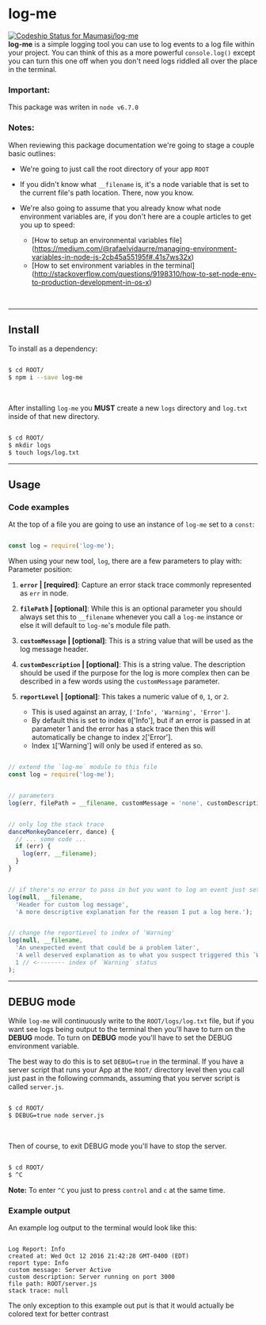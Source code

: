 # log-me
[ ![Codeship Status for Maumasi/log-me](https://app.codeship.com/projects/14dc3950-76fc-0134-4753-66e71ebe4071/status?branch=master)](https://app.codeship.com/projects/179752)
</br>
**log-me** is a simple logging tool you can use to log events to a log file within your project. You can think of this as a more powerful ` console.log() ` except you can turn this one off when you don't need logs riddled all over the place in the terminal.
</br>

### Important:
This package was writen in ` node v6.7.0 `

### Notes:
When reviewing this package documentation we're going to stage a couple basic outlines:

- We're going to just call the root directory of your app ` ROOT `

- If you didn't know what ` __filename ` is, it's a node variable that is set to the current file's path location. There, now you know.

- We're also going to assume that you already know what node environment variables are, if you don't here are a couple articles to get you up to speed:
  - [How to setup an environmental variables file] (https://medium.com/@rafaelvidaurre/managing-environment-variables-in-node-js-2cb45a55195f#.41s7ws32x)
  - [How to set environment variables in the terminal] (http://stackoverflow.com/questions/9198310/how-to-set-node-env-to-production-development-in-os-x)
</br>

___

## Install

To install as a dependency:
```bash

$ cd ROOT/
$ npm i --save log-me

```
</br>

After installing ` log-me ` you **MUST** create a new ` logs ` directory and ` log.txt ` inside of that new directory.
```bash

$ cd ROOT/
$ mkdir logs
$ touch logs/log.txt

```
___

## Usage

### Code examples
At the top of a file you are going to use an instance of ` log-me ` set to a ` const `:
```javascript

const log = require('log-me');

```

When using your new tool, ` log `, there are a few parameters to play with:</br>
Parameter position:
  1. **` error ` | [required]**: Capture an error stack trace commonly represented as ` err ` in node.

  2. **` filePath ` | [optional]**: While this is an optional parameter you should always set this to ` __filename ` whenever you call a ` log-me ` instance or else it will default to ` log-me `'s module file path.

  3. **` customMessage ` | [optional]**: This is a string value that will be used as the log message header.

  4. **` customDescription ` | [optional]**: This is a string value. The description should be used if the purpose for the log is more complex then can be described in a few words using the ` customMessage ` parameter.

  5. **` reportLevel ` | [optional]**: This takes a numeric value of `0`, `1`, or `2`.
     - This is used against an array, ` ['Info', 'Warning', 'Error'] `.
     - By default this is set to index ` 0 `['Info'], but if an error is passed in at parameter 1 and the error has a stack trace then this will automatically be change to index ` 2 `['Error'].
     - Index ` 1 `['Warning'] will only be used if entered as so.

```javascript

// extend the `log-me` module to this file
const log = require('log-me');


// parameters
log(err, filePath = __filename, customMessage = 'none', customDescription = 'none', reportLevel = 0);


// only log the stack trace
danceMonkeyDance(err, dance) {
  // ... some code ...
  if (err) {
    log(err, __filename);
  }
}


// if there's no error to pass in but you want to log an event just set the first parameter to `null`
log(null, __filename,
  'Header for custom log message',
  'A more descriptive explanation for the reason I put a log here.');


// change the reportLevel to index of 'Warning'
log(null, __filename,
  'An unexpected event that could be a problem later',
  'A well deserved explanation as to what you suspect triggered this `Warning` log.',
  1 // <-------- index of `Warning` status
);

```
___

## DEBUG mode
While ` log-me ` will continuously write to the ` ROOT/logs/log.txt ` file, but if you want see logs being output to the terminal then you'll have to turn on the **DEBUG** mode. To turn on **DEBUG** mode you'll have to set the DEBUG environment variable.

The best way to do this is to set `DEBUG=true` in the terminal. If you have a server script that runs your App at the `ROOT/` directory level then you call just past in the following commands, assuming that you server script is called `server.js`.

```bash

$ cd ROOT/
$ DEBUG=true node server.js

```
</br>

Then of course, to exit DEBUG mode you'll have to stop the server.
```bash

$ cd ROOT/
$ ^C

```
**Note:**
To enter ` ^C ` you just to press `control` and `c` at the same time.
</br>


### Example output
An example log output to the terminal would look like this:
```

Log Report: Info
created at: Wed Oct 12 2016 21:42:28 GMT-0400 (EDT)
report type: Info
custom message: Server Active
custom description: Server running on port 3000
file path: ROOT/server.js
stack trace: null

```
The only exception to this example out put is that it would actually be colored text for better contrast
</br>
